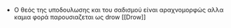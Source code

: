 - Ο θεός της υποδουλωσης και του σαδισμού είναι αραχνομορφώς αλλα καμια φορά παρουσιαζεται ως drow [[Drow]]